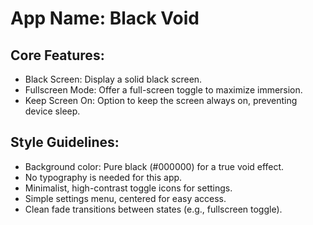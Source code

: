 # **App Name**: Black Void

## Core Features:

- Black Screen: Display a solid black screen.
- Fullscreen Mode: Offer a full-screen toggle to maximize immersion.
- Keep Screen On: Option to keep the screen always on, preventing device sleep.

## Style Guidelines:

- Background color: Pure black (#000000) for a true void effect.
- No typography is needed for this app.
- Minimalist, high-contrast toggle icons for settings.
- Simple settings menu, centered for easy access.
- Clean fade transitions between states (e.g., fullscreen toggle).
